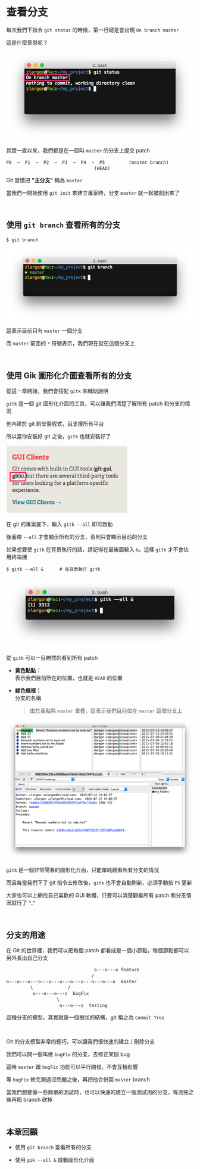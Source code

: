 # 查看分支

每次我們下指令 `git status` 的時候，第一行總是會出現 `On branch master`

這是什麼意思呢？

![on_branch_master.png](show/on_branch_master.png)

其實一直以來，我們都是在一個叫 `master` 的分支上提交 patch

```
P0  →  P1  →  P2  →  P3  →  P4  →  P5         (master branch)
                                 (HEAD)
```

Git 習慣把 __"主分支"__ 稱為 `master`

當我們一開始使用 `git init` 來建立專案時，分支 `master` 就一起被創出來了

<br>

## 使用 `git branch` 查看所有的分支

    $ git branch

![git_branch.png](show/git_branch.png)

這表示目前只有 `master` 一個分支

而 `master` 前面的 `*` 符號表示，我們現在就在這個分支上

<br>

## 使用 Gik 圖形化介面查看所有的分支

從這一章開始，我們會搭配 `gitk` 來輔助說明

`gitk` 是一個 git 圖形化介面的工具，可以讓我們清楚了解所有 patch 和分支的情況

他內建於 git 的安裝程式，且支援所有平台

所以當你安裝好 git 之後，`gitk` 也就安裝好了

![built_in_gitk.png](show/built_in_gitk.png)

在 git 的專案底下，輸入 `gitk --all` 即可啟動

後面帶 `--all` 才會顯示所有的分支，否則只會顯示目前的分支

如果想要使 `gitk` 在背景執行的話，請記得在最後面輸入 `&`，這樣 `gitk` 才不會佔用終端機

    $ gitk --all &      # 在背景執行 gitk

![start_gitk.png](show/start_gitk.png)

從 `gitk` 可以一目瞭然的看到所有 patch

* __黃色點點：__<br>
    表示我們目前所在的位置，也就是 `HEAD` 的位置

* __綠色框框：__<br>
    分支的名稱

    > 由於黃點與 `master` 重疊，這表示我們目前位在 `master` 這個分支上

![gitk_ui.png](show/gitk_ui.png)

`gitk` 是一個非常陽春的圖形化介面，只能單純觀看所有分支的情況

而且每當我們下了 git 指令去修改後，`gitk` 也不會自動刷新，必須手動按 `F5` 更新

大家也可以上網找自己喜歡的 GUI 軟體，只要可以清楚觀看所有 patch 和分支情況就行了 ^_^

<br>

## 分支的用途

在 Git 的世界裡，我們可以把每個 patch 都看成是一個小節點，每個節點都可以另外長出自己分支

```
                                 o---o---o feature
                                /
o---o---o---o---o---o---o---o---o---o---o  master
         \             /
          o---o---o---o  bugFix
                   \
                    o---o---o  testing
```

這種分支的模型，其實就是一個樹狀的結構，git 稱之為 `Commit Tree`

<br>

Git 的分支模型非常的輕巧，可以讓我們很快速的建立 / 刪除分支

我們可以開一個叫做 `bugFix` 的分支，去修正某個 bug

這時 `master` 跟 `bugFix` 功能可以平行開發，不會互相影響

等 `bugFix` 修完測過沒問題之後，再把他合併回 `master` branch

當我們想要做一些簡單的測試時，也可以快速的建立一個測試用的分支，等測完之後再把 branch 砍掉

<br>

## 本章回顧

* 使用 `git branch` 查看所有的分支

* 使用 `gik --all &` 啟動圖形化介面

<br><br><br>
